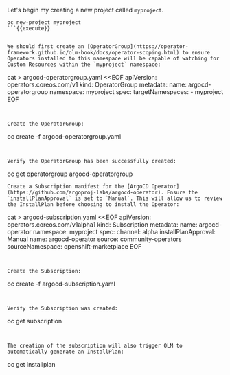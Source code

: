 Let's begin my creating a new project called `myproject`.

```
oc new-project myproject
```{{execute}}


We should first create an [OperatorGroup](https://operator-framework.github.io/olm-book/docs/operator-scoping.html) to ensure Operators installed to this namespace will be capable of watching for Custom Resources within the `myproject` namespace:

```
cat > argocd-operatorgroup.yaml <<EOF
apiVersion: operators.coreos.com/v1
kind: OperatorGroup
metadata:
  name: argocd-operatorgroup
  namespace: myproject
spec:
  targetNamespaces:
    - myproject
EOF
```{{execute}}


Create the OperatorGroup:

```
oc create -f argocd-operatorgroup.yaml
```{{execute}}


Verify the OperatorGroup has been successfully created:

```
oc get operatorgroup argocd-operatorgroup 
```{{execute}}
Create a Subscription manifest for the [ArgoCD Operator](https://github.com/argoproj-labs/argocd-operator). Ensure the `installPlanApproval` is set to `Manual`. This will allow us to review the InstallPlan before choosing to install the Operator:

```
cat > argocd-subscription.yaml <<EOF
apiVersion: operators.coreos.com/v1alpha1
kind: Subscription
metadata:
  name: argocd-operator
  namespace: myproject 
spec:
  channel: alpha
  installPlanApproval: Manual
  name: argocd-operator
  source: community-operators
  sourceNamespace: openshift-marketplace
EOF
```{{execute}}


Create the Subscription:

```
oc create -f argocd-subscription.yaml
```{{execute}}


Verify the Subscription was created:

```
oc get subscription
```{{execute}}


The creation of the subscription will also trigger OLM to automatically generate an InstallPlan:

```
oc get installplan
```{{execute}}